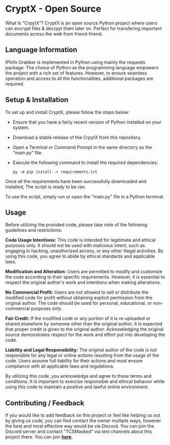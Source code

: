 # CryptX - Open Source
What Is "CrpytX"? CryptX is an open source Python project where users can encrypt files & decrpyt them later on. Perfect for transfering important documents across the web from friend-friend.
## Language Information
IPInfo Grabber is implemented in Python using mainly the requests package. The choice of Python as the programming language empowers the project with a rich set of features. However, to ensure seamless operation and access to all the functionalities, additional packages are required.
## Setup & Installation
To set up and install CryptX, please follow the steps below:
- Ensure that you have a fairly recent version of Python installed on your system.

- Download a stable release of the CrpytX from this repository.

- Open a Terminal or Command Prompt in the same directory as the "main.py" file.

- Execute the following command to install the required dependencies:

    `py -m pip install -r requirements.txt`

Once all the requirements have been successfully downloaded and installed, The script is ready to be ran.

To use the script, simply run or open the "main.py" file in a Python terminal.
## Usage
Before utilizing the provided code, please take note of the following guidelines and restrictions:

**Code Usage Intentions:** This code is intended for legitimate and ethical purposes only. It should not be used with malicious intent, such as engaging in hacking, unauthorized access, or any other illegal activities. By using this code, you agree to abide by ethical standards and applicable laws.

**Modification and Alteration:** Users are permitted to modify and customize the code according to their specific requirements. However, it is essential to respect the original author's work and intentions when making alterations.

**No Commercial Profit:** Users are not allowed to sell or distribute the modified code for profit without obtaining explicit permission from the original author. The code should be used for personal, educational, or non-commercial purposes only.

**Fair Credit:** If the modified code or any portion of it is re-uploaded or shared elsewhere by someone other than the original author, it is expected that proper credit is given to the original author. Acknowledging the original source demonstrates respect for the work and effort put into developing the code.

**Liability and Legal Responsibility:** The original author of the code is not responsible for any legal or online actions resulting from the usage of the code. Users assume full liability for their actions and must ensure compliance with all applicable laws and regulations.

By utilizing this code, you acknowledge and agree to these terms and conditions. It is important to exercise responsible and ethical behavior while using this code to maintain a positive and lawful online environment.

## Contributing / Feedback
If you would like to add feedback on this project or feel like helping us out by giving us code, you can find contact the owner multiple ways, however the best and most effective way would be via Discord. You can join the Discord server and contact "TCSMasked" via text channels about this project there. You can join **[here](https://maskednet.org/discord)**.

